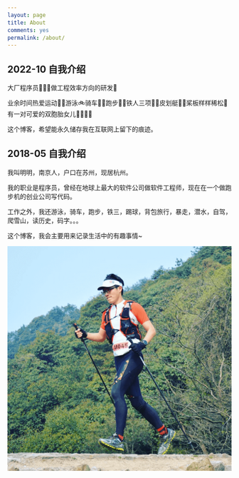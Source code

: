 ```yaml
---
layout: page
title: About
comments: yes
permalink: /about/
---
```


## 2022-10 自我介绍

大厂程序员👨🏻‍💻做工程效率方向的研发🧩

业余时间热爱运动🏊🏻游泳🚲骑车🏃🏻跑步🚴🏻铁人三项🚣‍♀️皮划艇🏄‍♂️桨板样样稀松🤣
有一对可爱的双胞胎女儿👨‍👩‍👧‍👧

这个博客，希望能永久储存我在互联网上留下的痕迹。

## 2018-05 自我介绍

我叫明明，南京人，户口在苏州，现居杭州。

我的职业是程序员，曾经在地球上最大的软件公司做软件工程师，现在在一个做跑步机的创业公司写代码。

工作之外，我还游泳，骑车，跑步，铁三，踢球，背包旅行，暴走，潜水，自驾，爬雪山，读历史，码字。。。

这个博客，我会主要用来记录生活中的有趣事情~

![越野](/images/1-head-trail.png)